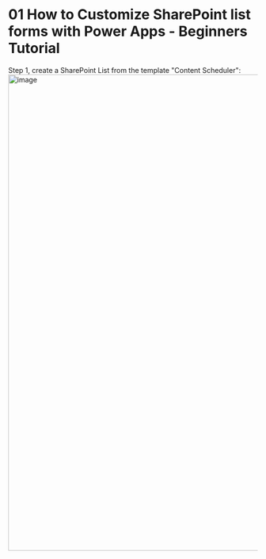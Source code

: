 # 01 How to Customize SharePoint list forms with Power Apps - Beginners Tutorial

Step 1, create a SharePoint List from the template "Content Scheduler":<br/>
<img width="1762" height="961" alt="image" src="https://github.com/user-attachments/assets/b5c22a01-d55d-48c6-ad0f-3a1a9607b7de" /><br/>
